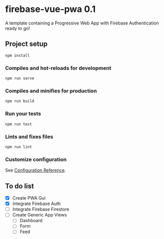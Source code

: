 # firebase-vue-pwa 0.1

A template containing a Progressive Web App with Firebase Authentication ready to go!

## Project setup
```
npm install
```

### Compiles and hot-reloads for development
```
npm run serve
```

### Compiles and minifies for production
```
npm run build
```

### Run your tests
```
npm run test
```

### Lints and fixes files
```
npm run lint
```

### Customize configuration
See [Configuration Reference](https://cli.vuejs.org/config/).

## To do list

- [x] Create PWA Gui
- [x] Integrate Firebase Auth
- [ ] Integrate Firebase Firestore
- [ ] Create Generic App Views
    - [ ] Dashboard
    - [ ] Form
    - [ ] Feed
